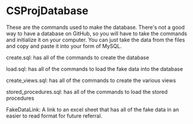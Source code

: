 # CSProjDatabase

These are the commands used to make the database. There's not a good way to have a database on GitHub, so you will have to take the commands and initialize it on your computer. You can just take the data from the files and copy and paste it into your form of MySQL. 

  create.sql: has all of the commands to create the database
  
  load.sql: has all of the commands to load the fake data into the database

  create_views.sql: has all of the commands to create the various views 

  stored_procedures.sql: has all of the commands to load the stored procedures

  FakeDataLink: A link to an excel sheet that has all of the fake data in an easier to read format for future referral.
